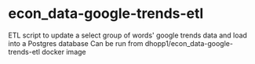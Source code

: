 # econ_data-google-trends-etl

ETL script to update a select group of words' google trends data and load into a Postgres database
Can be run from dhopp1/econ_data-google-trends-etl docker image
